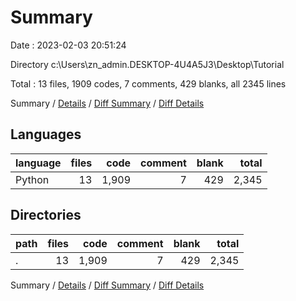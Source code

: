 # Summary

Date : 2023-02-03 20:51:24

Directory c:\\Users\\zn_admin.DESKTOP-4U4A5J3\\Desktop\\Tutorial

Total : 13 files,  1909 codes, 7 comments, 429 blanks, all 2345 lines

Summary / [Details](details.md) / [Diff Summary](diff.md) / [Diff Details](diff-details.md)

## Languages
| language | files | code | comment | blank | total |
| :--- | ---: | ---: | ---: | ---: | ---: |
| Python | 13 | 1,909 | 7 | 429 | 2,345 |

## Directories
| path | files | code | comment | blank | total |
| :--- | ---: | ---: | ---: | ---: | ---: |
| . | 13 | 1,909 | 7 | 429 | 2,345 |

Summary / [Details](details.md) / [Diff Summary](diff.md) / [Diff Details](diff-details.md)